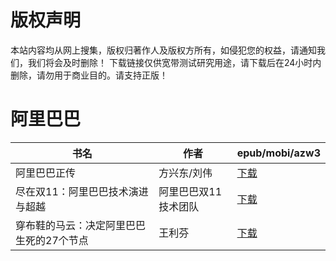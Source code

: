 # 版权声明

本站内容均从网上搜集，版权归著作人及版权方所有，如侵犯您的权益，请通知我们，我们将会及时删除！ 下载链接仅供宽带测试研究用途，请下载后在24小时内删除，请勿用于商业目的。请支持正版！

# 阿里巴巴

| 书名 | 作者 | epub/mobi/azw3 |
| --- | --- | --- |
| 阿里巴巴正传 | 方兴东/刘伟  | [下载](https://url89.ctfile.com/f/31084289-1357018204-e1fd14?p=8866) |
| 尽在双11：阿里巴巴技术演进与超越 | 阿里巴巴双11技术团队 | [下载](https://url89.ctfile.com/f/31084289-1357017178-2a79bc?p=8866) |
| 穿布鞋的马云：决定阿里巴巴生死的27个节点 | 王利芬 | [下载](https://url89.ctfile.com/f/31084289-1357005943-3ecde0?p=8866) |
